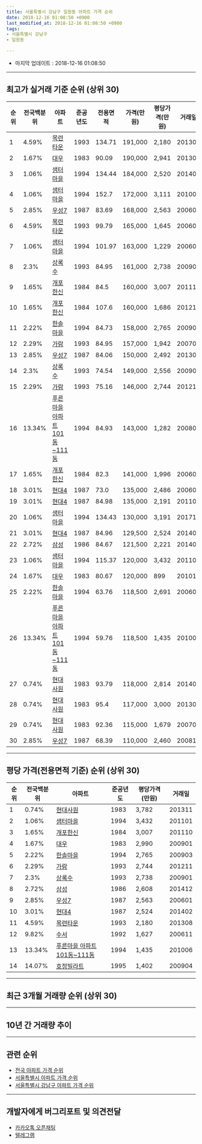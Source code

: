 ```yaml
---
title: 서울특별시 강남구 일원동 아파트 가격 순위
date: 2018-12-16 01:08:50 +0900
last_modified_at: 2018-12-16 01:08:50 +0900
tags:
- 서울특별시 강남구
- 일원동

---
```


* 마지막 업데이트 : 2018-12-16 01:08:50

---

## 최고가 실거래 기준 순위 (상위 30)


|순위|전국백분위|아파트|준공년도|전용면적|가격(만원)|평당가격(만원)|거래일|
|---|---|---|---|---|---|---|---|
|1|4.59%|[목련타운](https://search.naver.com/search.naver?query=%EC%84%9C%EC%9A%B8%ED%8A%B9%EB%B3%84%EC%8B%9C+%EA%B0%95%EB%82%A8%EA%B5%AC+%EC%9D%BC%EC%9B%90%EB%8F%99+%EB%AA%A9%EB%A0%A8%ED%83%80%EC%9A%B4)|1993|134.71|191,000|2,180|201308|
|2|1.67%|[대우](https://search.naver.com/search.naver?query=%EC%84%9C%EC%9A%B8%ED%8A%B9%EB%B3%84%EC%8B%9C+%EA%B0%95%EB%82%A8%EA%B5%AC+%EC%9D%BC%EC%9B%90%EB%8F%99+%EB%8C%80%EC%9A%B0)|1983|90.09|190,000|2,941|201304|
|3|1.06%|[샘터마을](https://search.naver.com/search.naver?query=%EC%84%9C%EC%9A%B8%ED%8A%B9%EB%B3%84%EC%8B%9C+%EA%B0%95%EB%82%A8%EA%B5%AC+%EC%9D%BC%EC%9B%90%EB%8F%99+%EC%83%98%ED%84%B0%EB%A7%88%EC%9D%84)|1994|134.44|184,000|2,520|201404|
|4|1.06%|[샘터마을](https://search.naver.com/search.naver?query=%EC%84%9C%EC%9A%B8%ED%8A%B9%EB%B3%84%EC%8B%9C+%EA%B0%95%EB%82%A8%EA%B5%AC+%EC%9D%BC%EC%9B%90%EB%8F%99+%EC%83%98%ED%84%B0%EB%A7%88%EC%9D%84)|1994|152.7|172,000|3,111|201007|
|5|2.85%|[우성7](https://search.naver.com/search.naver?query=%EC%84%9C%EC%9A%B8%ED%8A%B9%EB%B3%84%EC%8B%9C+%EA%B0%95%EB%82%A8%EA%B5%AC+%EC%9D%BC%EC%9B%90%EB%8F%99+%EC%9A%B0%EC%84%B17)|1987|83.69|168,000|2,563|200601|
|6|4.59%|[목련타운](https://search.naver.com/search.naver?query=%EC%84%9C%EC%9A%B8%ED%8A%B9%EB%B3%84%EC%8B%9C+%EA%B0%95%EB%82%A8%EA%B5%AC+%EC%9D%BC%EC%9B%90%EB%8F%99+%EB%AA%A9%EB%A0%A8%ED%83%80%EC%9A%B4)|1993|99.79|165,000|1,645|200601|
|7|1.06%|[샘터마을](https://search.naver.com/search.naver?query=%EC%84%9C%EC%9A%B8%ED%8A%B9%EB%B3%84%EC%8B%9C+%EA%B0%95%EB%82%A8%EA%B5%AC+%EC%9D%BC%EC%9B%90%EB%8F%99+%EC%83%98%ED%84%B0%EB%A7%88%EC%9D%84)|1994|101.97|163,000|1,229|200601|
|8|2.3%|[상록수](https://search.naver.com/search.naver?query=%EC%84%9C%EC%9A%B8%ED%8A%B9%EB%B3%84%EC%8B%9C+%EA%B0%95%EB%82%A8%EA%B5%AC+%EC%9D%BC%EC%9B%90%EB%8F%99+%EC%83%81%EB%A1%9D%EC%88%98)|1993|84.95|161,000|2,738|200901|
|9|1.65%|[개포한신](https://search.naver.com/search.naver?query=%EC%84%9C%EC%9A%B8%ED%8A%B9%EB%B3%84%EC%8B%9C+%EA%B0%95%EB%82%A8%EA%B5%AC+%EC%9D%BC%EC%9B%90%EB%8F%99+%EA%B0%9C%ED%8F%AC%ED%95%9C%EC%8B%A0)|1984|84.5|160,000|3,007|201110|
|10|1.65%|[개포한신](https://search.naver.com/search.naver?query=%EC%84%9C%EC%9A%B8%ED%8A%B9%EB%B3%84%EC%8B%9C+%EA%B0%95%EB%82%A8%EA%B5%AC+%EC%9D%BC%EC%9B%90%EB%8F%99+%EA%B0%9C%ED%8F%AC%ED%95%9C%EC%8B%A0)|1984|107.6|160,000|1,686|201211|
|11|2.22%|[한솔마을](https://search.naver.com/search.naver?query=%EC%84%9C%EC%9A%B8%ED%8A%B9%EB%B3%84%EC%8B%9C+%EA%B0%95%EB%82%A8%EA%B5%AC+%EC%9D%BC%EC%9B%90%EB%8F%99+%ED%95%9C%EC%86%94%EB%A7%88%EC%9D%84)|1994|84.73|158,000|2,765|200903|
|12|2.29%|[가람](https://search.naver.com/search.naver?query=%EC%84%9C%EC%9A%B8%ED%8A%B9%EB%B3%84%EC%8B%9C+%EA%B0%95%EB%82%A8%EA%B5%AC+%EC%9D%BC%EC%9B%90%EB%8F%99+%EA%B0%80%EB%9E%8C)|1993|84.95|157,000|1,942|200702|
|13|2.85%|[우성7](https://search.naver.com/search.naver?query=%EC%84%9C%EC%9A%B8%ED%8A%B9%EB%B3%84%EC%8B%9C+%EA%B0%95%EB%82%A8%EA%B5%AC+%EC%9D%BC%EC%9B%90%EB%8F%99+%EC%9A%B0%EC%84%B17)|1987|84.06|150,000|2,492|201302|
|14|2.3%|[상록수](https://search.naver.com/search.naver?query=%EC%84%9C%EC%9A%B8%ED%8A%B9%EB%B3%84%EC%8B%9C+%EA%B0%95%EB%82%A8%EA%B5%AC+%EC%9D%BC%EC%9B%90%EB%8F%99+%EC%83%81%EB%A1%9D%EC%88%98)|1993|74.54|149,000|2,556|200901|
|15|2.29%|[가람](https://search.naver.com/search.naver?query=%EC%84%9C%EC%9A%B8%ED%8A%B9%EB%B3%84%EC%8B%9C+%EA%B0%95%EB%82%A8%EA%B5%AC+%EC%9D%BC%EC%9B%90%EB%8F%99+%EA%B0%80%EB%9E%8C)|1993|75.16|146,000|2,744|201211|
|16|13.34%|[푸른마을 아파트 101동~111동](https://search.naver.com/search.naver?query=%EC%84%9C%EC%9A%B8%ED%8A%B9%EB%B3%84%EC%8B%9C+%EA%B0%95%EB%82%A8%EA%B5%AC+%EC%9D%BC%EC%9B%90%EB%8F%99+%ED%91%B8%EB%A5%B8%EB%A7%88%EC%9D%84+%EC%95%84%ED%8C%8C%ED%8A%B8+101%EB%8F%99%7E111%EB%8F%99)|1994|84.93|143,000|1,282|200804|
|17|1.65%|[개포한신](https://search.naver.com/search.naver?query=%EC%84%9C%EC%9A%B8%ED%8A%B9%EB%B3%84%EC%8B%9C+%EA%B0%95%EB%82%A8%EA%B5%AC+%EC%9D%BC%EC%9B%90%EB%8F%99+%EA%B0%9C%ED%8F%AC%ED%95%9C%EC%8B%A0)|1984|82.3|141,000|1,996|200603|
|18|3.01%|[현대4](https://search.naver.com/search.naver?query=%EC%84%9C%EC%9A%B8%ED%8A%B9%EB%B3%84%EC%8B%9C+%EA%B0%95%EB%82%A8%EA%B5%AC+%EC%9D%BC%EC%9B%90%EB%8F%99+%ED%98%84%EB%8C%804)|1987|73.0|135,000|2,486|200603|
|19|3.01%|[현대4](https://search.naver.com/search.naver?query=%EC%84%9C%EC%9A%B8%ED%8A%B9%EB%B3%84%EC%8B%9C+%EA%B0%95%EB%82%A8%EA%B5%AC+%EC%9D%BC%EC%9B%90%EB%8F%99+%ED%98%84%EB%8C%804)|1987|84.98|135,000|2,191|201101|
|20|1.06%|[샘터마을](https://search.naver.com/search.naver?query=%EC%84%9C%EC%9A%B8%ED%8A%B9%EB%B3%84%EC%8B%9C+%EA%B0%95%EB%82%A8%EA%B5%AC+%EC%9D%BC%EC%9B%90%EB%8F%99+%EC%83%98%ED%84%B0%EB%A7%88%EC%9D%84)|1994|134.43|130,000|3,191|201711|
|21|3.01%|[현대4](https://search.naver.com/search.naver?query=%EC%84%9C%EC%9A%B8%ED%8A%B9%EB%B3%84%EC%8B%9C+%EA%B0%95%EB%82%A8%EA%B5%AC+%EC%9D%BC%EC%9B%90%EB%8F%99+%ED%98%84%EB%8C%804)|1987|84.96|129,500|2,524|201402|
|22|2.72%|[삼성](https://search.naver.com/search.naver?query=%EC%84%9C%EC%9A%B8%ED%8A%B9%EB%B3%84%EC%8B%9C+%EA%B0%95%EB%82%A8%EA%B5%AC+%EC%9D%BC%EC%9B%90%EB%8F%99+%EC%82%BC%EC%84%B1)|1986|84.67|121,500|2,221|201409|
|23|1.06%|[샘터마을](https://search.naver.com/search.naver?query=%EC%84%9C%EC%9A%B8%ED%8A%B9%EB%B3%84%EC%8B%9C+%EA%B0%95%EB%82%A8%EA%B5%AC+%EC%9D%BC%EC%9B%90%EB%8F%99+%EC%83%98%ED%84%B0%EB%A7%88%EC%9D%84)|1994|115.37|120,000|3,432|201101|
|24|1.67%|[대우](https://search.naver.com/search.naver?query=%EC%84%9C%EC%9A%B8%ED%8A%B9%EB%B3%84%EC%8B%9C+%EA%B0%95%EB%82%A8%EA%B5%AC+%EC%9D%BC%EC%9B%90%EB%8F%99+%EB%8C%80%EC%9A%B0)|1983|80.67|120,000|899|201012|
|25|2.22%|[한솔마을](https://search.naver.com/search.naver?query=%EC%84%9C%EC%9A%B8%ED%8A%B9%EB%B3%84%EC%8B%9C+%EA%B0%95%EB%82%A8%EA%B5%AC+%EC%9D%BC%EC%9B%90%EB%8F%99+%ED%95%9C%EC%86%94%EB%A7%88%EC%9D%84)|1994|63.76|118,500|2,691|200602|
|26|13.34%|[푸른마을 아파트 101동~111동](https://search.naver.com/search.naver?query=%EC%84%9C%EC%9A%B8%ED%8A%B9%EB%B3%84%EC%8B%9C+%EA%B0%95%EB%82%A8%EA%B5%AC+%EC%9D%BC%EC%9B%90%EB%8F%99+%ED%91%B8%EB%A5%B8%EB%A7%88%EC%9D%84+%EC%95%84%ED%8C%8C%ED%8A%B8+101%EB%8F%99%7E111%EB%8F%99)|1994|59.76|118,500|1,435|201006|
|27|0.74%|[현대사원](https://search.naver.com/search.naver?query=%EC%84%9C%EC%9A%B8%ED%8A%B9%EB%B3%84%EC%8B%9C+%EA%B0%95%EB%82%A8%EA%B5%AC+%EC%9D%BC%EC%9B%90%EB%8F%99+%ED%98%84%EB%8C%80%EC%82%AC%EC%9B%90)|1983|93.79|118,000|2,814|201405|
|28|0.74%|[현대사원](https://search.naver.com/search.naver?query=%EC%84%9C%EC%9A%B8%ED%8A%B9%EB%B3%84%EC%8B%9C+%EA%B0%95%EB%82%A8%EA%B5%AC+%EC%9D%BC%EC%9B%90%EB%8F%99+%ED%98%84%EB%8C%80%EC%82%AC%EC%9B%90)|1983|95.4|117,000|3,000|201302|
|29|0.74%|[현대사원](https://search.naver.com/search.naver?query=%EC%84%9C%EC%9A%B8%ED%8A%B9%EB%B3%84%EC%8B%9C+%EA%B0%95%EB%82%A8%EA%B5%AC+%EC%9D%BC%EC%9B%90%EB%8F%99+%ED%98%84%EB%8C%80%EC%82%AC%EC%9B%90)|1983|92.36|115,000|1,679|200703|
|30|2.85%|[우성7](https://search.naver.com/search.naver?query=%EC%84%9C%EC%9A%B8%ED%8A%B9%EB%B3%84%EC%8B%9C+%EA%B0%95%EB%82%A8%EA%B5%AC+%EC%9D%BC%EC%9B%90%EB%8F%99+%EC%9A%B0%EC%84%B17)|1987|68.39|110,000|2,460|200812|


---

## 평당 가격(전용면적 기준) 순위 (상위 30)


|순위|전국백분위|아파트|준공년도|평당가격(만원)|거래일|
|---|---|---|---|---|---|
|1|0.74%|[현대사원](https://search.naver.com/search.naver?query=%EC%84%9C%EC%9A%B8%ED%8A%B9%EB%B3%84%EC%8B%9C+%EA%B0%95%EB%82%A8%EA%B5%AC+%EC%9D%BC%EC%9B%90%EB%8F%99+%ED%98%84%EB%8C%80%EC%82%AC%EC%9B%90)|1983|3,782|201311|
|2|1.06%|[샘터마을](https://search.naver.com/search.naver?query=%EC%84%9C%EC%9A%B8%ED%8A%B9%EB%B3%84%EC%8B%9C+%EA%B0%95%EB%82%A8%EA%B5%AC+%EC%9D%BC%EC%9B%90%EB%8F%99+%EC%83%98%ED%84%B0%EB%A7%88%EC%9D%84)|1994|3,432|201101|
|3|1.65%|[개포한신](https://search.naver.com/search.naver?query=%EC%84%9C%EC%9A%B8%ED%8A%B9%EB%B3%84%EC%8B%9C+%EA%B0%95%EB%82%A8%EA%B5%AC+%EC%9D%BC%EC%9B%90%EB%8F%99+%EA%B0%9C%ED%8F%AC%ED%95%9C%EC%8B%A0)|1984|3,007|201110|
|4|1.67%|[대우](https://search.naver.com/search.naver?query=%EC%84%9C%EC%9A%B8%ED%8A%B9%EB%B3%84%EC%8B%9C+%EA%B0%95%EB%82%A8%EA%B5%AC+%EC%9D%BC%EC%9B%90%EB%8F%99+%EB%8C%80%EC%9A%B0)|1983|2,990|200901|
|5|2.22%|[한솔마을](https://search.naver.com/search.naver?query=%EC%84%9C%EC%9A%B8%ED%8A%B9%EB%B3%84%EC%8B%9C+%EA%B0%95%EB%82%A8%EA%B5%AC+%EC%9D%BC%EC%9B%90%EB%8F%99+%ED%95%9C%EC%86%94%EB%A7%88%EC%9D%84)|1994|2,765|200903|
|6|2.29%|[가람](https://search.naver.com/search.naver?query=%EC%84%9C%EC%9A%B8%ED%8A%B9%EB%B3%84%EC%8B%9C+%EA%B0%95%EB%82%A8%EA%B5%AC+%EC%9D%BC%EC%9B%90%EB%8F%99+%EA%B0%80%EB%9E%8C)|1993|2,744|201211|
|7|2.3%|[상록수](https://search.naver.com/search.naver?query=%EC%84%9C%EC%9A%B8%ED%8A%B9%EB%B3%84%EC%8B%9C+%EA%B0%95%EB%82%A8%EA%B5%AC+%EC%9D%BC%EC%9B%90%EB%8F%99+%EC%83%81%EB%A1%9D%EC%88%98)|1993|2,738|200901|
|8|2.72%|[삼성](https://search.naver.com/search.naver?query=%EC%84%9C%EC%9A%B8%ED%8A%B9%EB%B3%84%EC%8B%9C+%EA%B0%95%EB%82%A8%EA%B5%AC+%EC%9D%BC%EC%9B%90%EB%8F%99+%EC%82%BC%EC%84%B1)|1986|2,608|201412|
|9|2.85%|[우성7](https://search.naver.com/search.naver?query=%EC%84%9C%EC%9A%B8%ED%8A%B9%EB%B3%84%EC%8B%9C+%EA%B0%95%EB%82%A8%EA%B5%AC+%EC%9D%BC%EC%9B%90%EB%8F%99+%EC%9A%B0%EC%84%B17)|1987|2,563|200601|
|10|3.01%|[현대4](https://search.naver.com/search.naver?query=%EC%84%9C%EC%9A%B8%ED%8A%B9%EB%B3%84%EC%8B%9C+%EA%B0%95%EB%82%A8%EA%B5%AC+%EC%9D%BC%EC%9B%90%EB%8F%99+%ED%98%84%EB%8C%804)|1987|2,524|201402|
|11|4.59%|[목련타운](https://search.naver.com/search.naver?query=%EC%84%9C%EC%9A%B8%ED%8A%B9%EB%B3%84%EC%8B%9C+%EA%B0%95%EB%82%A8%EA%B5%AC+%EC%9D%BC%EC%9B%90%EB%8F%99+%EB%AA%A9%EB%A0%A8%ED%83%80%EC%9A%B4)|1993|2,180|201308|
|12|9.82%|[수서](https://search.naver.com/search.naver?query=%EC%84%9C%EC%9A%B8%ED%8A%B9%EB%B3%84%EC%8B%9C+%EA%B0%95%EB%82%A8%EA%B5%AC+%EC%9D%BC%EC%9B%90%EB%8F%99+%EC%88%98%EC%84%9C)|1992|1,627|200611|
|13|13.34%|[푸른마을 아파트 101동~111동](https://search.naver.com/search.naver?query=%EC%84%9C%EC%9A%B8%ED%8A%B9%EB%B3%84%EC%8B%9C+%EA%B0%95%EB%82%A8%EA%B5%AC+%EC%9D%BC%EC%9B%90%EB%8F%99+%ED%91%B8%EB%A5%B8%EB%A7%88%EC%9D%84+%EC%95%84%ED%8C%8C%ED%8A%B8+101%EB%8F%99%7E111%EB%8F%99)|1994|1,435|201006|
|14|14.07%|[호정빌라트](https://search.naver.com/search.naver?query=%EC%84%9C%EC%9A%B8%ED%8A%B9%EB%B3%84%EC%8B%9C+%EA%B0%95%EB%82%A8%EA%B5%AC+%EC%9D%BC%EC%9B%90%EB%8F%99+%ED%98%B8%EC%A0%95%EB%B9%8C%EB%9D%BC%ED%8A%B8)|1995|1,402|200904|


---

## 최근 3개월 거래량 순위 (상위 30)


<div style="width:100%;">
    <canvas id="deal_count_ranking" height="250"></canvas>
</div>


<script>
new Chart(document.getElementById("deal_count_ranking"), {
    type: 'horizontalBar',
    data: {
        labels: ['우성7', '목련타운', '가람', '수서'],
        datasets: [{
            label: '실거래 수',
            data: [1, 1, 1, 1],
            borderColor: "rgba(255, 0, 128, 1)",
            backgroundColor: "rgba(255, 0, 128, 0.5)",
            fill: false,
        }]
    },
    options: {
        responsive: true,
        title: {
            display: true,
            text: '최근 3개월 거래량 순위'
        },
        tooltips: {
            mode: 'index',
            intersect: false,
            callbacks: {
                title: function(tooltipItems, data) {
                    return "실거래 수:";
                },
                label: function(tooltipItem, data) {
                    return data.labels[tooltipItem.index] + ": " + tooltipItem.xLabel;
                }
            }
        },
        hover: {
            mode: 'nearest',
            intersect: true
        },
        scales: {
            xAxes: [{
                display: true,
                scaleLabel: {
                    display: true,
                    labelString: '실거래 수'
                },
                ticks: {
                    suggestedMin: 0,
                }
            }],
            yAxes: [{
                display: true,
                ticks: {
                    autoSkip: false,
                    callback: function(value, index, values) {
                        if (value.length > 15)
                            return value.substr(0, 13) + "...";
                        else
                            return value;
                    }
                },
                scaleLabel: {
                    display: false,
                }
            }]
        }
    }
});

</script>


---

## 10년 간 거래량 추이


<div style="width:100%;">
    <canvas id="deal_progress" height="250"></canvas>
</div>

<script>
new Chart(document.getElementById("deal_progress"), {
    type: 'line',
    data: {
        labels: ['200812','200901','200902','200903','200904','200905','200906','200907','200908','200909','200910','200911','200912','201001','201002','201003','201004','201005','201006','201007','201008','201009','201010','201011','201012','201101','201102','201103','201104','201105','201106','201107','201108','201109','201110','201111','201112','201201','201202','201203','201204','201205','201206','201207','201208','201209','201210','201211','201212','201301','201302','201303','201304','201305','201306','201307','201308','201309','201310','201311','201312','201401','201402','201403','201404','201405','201406','201407','201408','201409','201410','201411','201412','201501','201502','201503','201504','201505','201506','201507','201508','201509','201510','201511','201512','201601','201602','201603','201604','201605','201606','201607','201608','201609','201610','201611','201612','201701','201702','201703','201704','201705','201706','201707','201708','201709','201710','201711','201712','201801','201802','201803','201804','201805','201806','201807','201808','201809','201810','201811','201812'],
        datasets: [{
            label: '실거래 수',
            pointRadius: 1,
            data: [9, 36, 25, 35, 54, 31, 45, 43, 37, 28, 13, 12, 14, 36, 12, 9, 3, 10, 10, 11, 6, 17, 29, 50, 50, 30, 31, 11, 10, 22, 19, 18, 15, 11, 12, 10, 15, 5, 3, 13, 8, 12, 11, 7, 5, 6, 18, 20, 11, 4, 22, 17, 33, 32, 14, 7, 12, 15, 34, 31, 25, 46, 37, 32, 17, 15, 16, 19, 37, 45, 31, 19, 24, 29, 42, 36, 33, 33, 29, 40, 28, 35, 45, 24, 12, 12, 9, 24, 79, 46, 56, 25, 21, 34, 33, 5, 4, 11, 10, 17, 21, 70, 34, 57, 6, 25, 26, 33, 44, 24, 17, 5, 5, 4, 6, 13, 49, 15, 4, 0, 0],
            borderColor: "rgba(255, 201, 14, 1)",
            backgroundColor: "rgba(255, 201, 14, 0.5)",
            fill: true,
        }]
    },
    options: {
        responsive: true,
        title: {
            display: true,
            text: '10년간 거래량 추이'
        },
        tooltips: {
            mode: 'index',
            intersect: false,
        },
        hover: {
            mode: 'nearest',
            intersect: true
        },
        scales: {
            xAxes: [{
                display: true,
                scaleLabel: {
                    display: true,
                    labelString: '년/월'
                }
            }],
            yAxes: [{
                display: true,
                ticks: {
                    suggestedMin: 0,
                },
                scaleLabel: {
                    display: true,
                    labelString: '실거래 수'
                }
            }]
        }
    }
});

</script>


---

## 관련 순위

- [전국 아파트 가격 순위](https://inasie.github.io/apt-ranking/전국)
- [서울특별시 아파트 가격 순위](https://inasie.github.io/apt-ranking/서울특별시)
- [서울특별시 강남구 아파트 가격 순위](https://inasie.github.io/apt-ranking/서울특별시-강남구)


---

## 개발자에게 버그리포트 및 의견전달

- [카카오톡 오픈채팅](https://open.kakao.com/o/gLJUAP4)
- [텔레그램](https://t.me/inasie)

